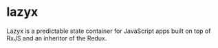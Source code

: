 # lazyx

Lazyx is a predictable state container for JavaScript apps built on top of RxJS and an inheritor 
of the Redux.
 